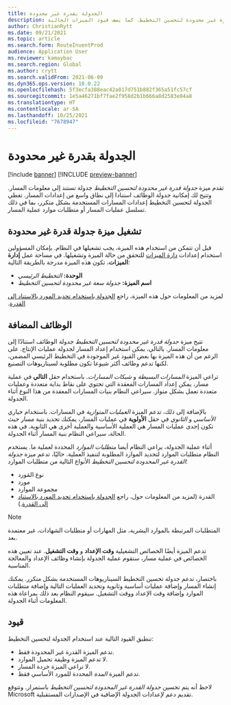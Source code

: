 ```yaml
---
title: الجدولة بقدرة غير محدودة
description: يوفر هذا الموضوع معلومات حول جدولة قدرة غير محدودة لتحسين التخطيط. كما يصف قيود الميزات الحالية.
author: ChristianRytt
ms.date: 09/21/2021
ms.topic: article
ms.search.form: RouteInventProd
audience: Application User
ms.reviewer: kamaybac
ms.search.region: Global
ms.author: crytt
ms.search.validFrom: 2021-06-09
ms.dyn365.ops.version: 10.0.22
ms.openlocfilehash: 5f3ecfa388eac42a817d751b882f365a51fc57cf
ms.sourcegitcommit: 1e5a46271bf7fae2f958d2b1b666a8d2583e04a8
ms.translationtype: HT
ms.contentlocale: ar-SA
ms.lasthandoff: 10/25/2021
ms.locfileid: "7678947"
---
```

# <a name="scheduling-with-infinite-capacity"></a>الجدولة بقدرة غير محدودة

[!include [banner](../../includes/banner.md)]
[!INCLUDE [preview-banner](../../includes/preview-banner.md)] <!--KFM: Until 1/14/2022 -->

تقدم ميزة *جدولة قدرة غير محدودة لتحسين التخطيط* جدولة تستند إلى معلومات المسار. وتتيح لك إمكانية جدولة الوظائف استنادا إلى نطاق واسع من إعدادات المسار. تغطي الجدولة لتحسين التخطيط إعدادات المسارات المستخدمة بشكل متكرر، بما في ذلك تسلسل عمليات المسار أو متطلبات موارد عملية المسار.

## <a name="turn-on-the-infinite-capacity-scheduling-feature"></a>تشغيل ميزة جدولة قدرة غير محدودة

قبل أن تتمكن من استخدام هذه الميزة، يجب تشغيلها في النظام. بإمكان المسؤولين استخدام إعدادات [دارة الميزات](../../../fin-ops-core/fin-ops/get-started/feature-management/feature-management-overview.md) للتحقق من حالة الميزة وتشغيلها. في مساحة عمل **إدارة الميزات**، تكون هذه الميزة مدرجة بالطريقة التالية:

- **الوحدة:** *التخطيط الرئيسي*
- **اسم الميزة:** *جدولة سعة غير محدودة لتحسين التخطيط*

لمزيد من المعلومات حول هذه الميزة، راجع [الجدولة باستخدام تحديد المورد بالاستناد إلى القدرة‬‏‫](capability-based-scheduling.md).

## <a name="added-functionality"></a> الوظائف المضافة

تتيح ميزة *جدولة قدرة غير محدودة لتحسين التخطيط* جدولة الوظائف استنادًا إلى معلومات المسار. بالتالي، يمكن استخدام إعداد المسار لجدولة عمليات الإنتاج. على الرغم من أن هذه الميزة بها بعض القيود غير الموجودة في التخطيط الرئيسي المضمن، لكنها تدعم وظائف أكثر شيوعا تكون مطلوبة لسيناريوهات التصنيع.

تراعي الميزة *المسارات البسيطة* و *شبكات المسارات*. باستخدام حقل **التالي** في عملية مسار، يمكن إعداد المسارات المعقدة التي تحتوي على نقاط بداية متعددة وعمليات متعددة تعمل بشكل متواز. سيراعي النظام بنيات المسارات المعقدة من هذا النوع أثناء الجدولة.

بالإضافة إلى ذلك، تدعم الميزة *العمليات المتوازية* في المسارات. باستخدام خياري *الأساسي* و *الثانوي* في حقل **الأولوية** في عمليات المسار، يمكنك تحديد بنية مسار حيث تكون إحدى عمليات المسار هي العملية الأساسية والعملية أخرى هي الثانوية. في هذه الحالة، سيراعي النظام بنية المسار أثناء الجدولة.

أثناء عملية الجدولة، يراعي النظام أيضا *متطلبات الموارد* المحددة لعملية ما. يستخدم النظام متطلبات الموارد لتحديد الموارد المطلوبة لتنفيذ العملية. حاليًا، تدعم ميزة *جدولة القدرة غير المحدودة لتحسين التخطيط* الأنواع التالية من متطلبات الموارد:

- نوع المَورد
- مورد
- مجموعة الموارد
- القدرة (لمزيد من المعلومات حول، راجع [الجدولة باستخدام تحديد المورد بالاستناد إلى القدرة](capability-based-scheduling.md).)

> [!NOTE]
> المتطلبات المرتبطة بالموارد البشرية، مثل المهارات أو متطلبات الشهادات، غير معتمدة بعد.

تدعم الميزة أيضًا الخصائص التشغيلية **وقت الإعداد** و **وقت التشغيل**. عند تعيين هذه الخصائص في عملية مسار، ستقوم عملية الجدولة بإنشاء وظائف الإعداد والمعالجة المناسبة.

باختصار، تدعم جدولة تحسين التخطيط السيناريوهات المستخدمة بشكل متكرر. يمكنك إنشاء المسار وإضافة عمليات أساسية وثانوية وتحديد العمليات التالية وإضافة متطلبات الموارد وإضافة وقت الإعداد ووقت التشغيل. سيقوم النظام بعد ذلك بمراعاة هذه المعلومات أثناء الجدولة.

## <a name="limitations"></a>قيود

تنطبق القيود التالية عند استخدام الجدولة لتحسين التخطيط:

- تدعم الميزة القدرة غير المحدودة فقط.
- لا تدعم الميزة وظيفة تحميل الموارد.
- لا تراعي الميزة خردة المسار.
- تدعم الميزة *المدة* المحددة للمورد الأساسي فقط.

لاحظ أنه يتم تحسين *جدولة القدرة غير المحدودة لتحسين التخطيط* باستمرار. وتتوقع Microsoft تقديم دعم لإعدادات الجدولة الإضافية في الإصدارات المستقبلية.
